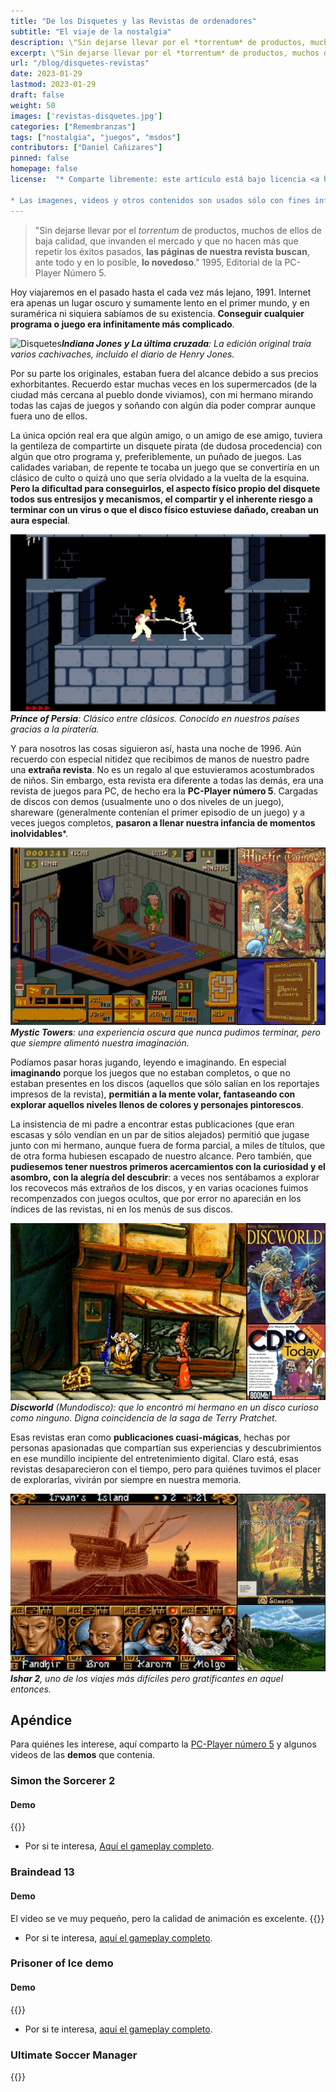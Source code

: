 ```yaml
---
title: "De los Disquetes y las Revistas de ordenadores"
subtitle: "El viaje de la nostalgia"
description: \"Sin dejarse llevar por el *torrentum* de productos, muchos de ellos de baja calidad, que invanden el mercado y que no hacen más que repetir los éxitos pasados, **las páginas de nuestra revista buscan**, ante todo y en lo posible, **lo novedoso**.\" 1995, Editorial de la PC-Player Número 5.
excerpt: \"Sin dejarse llevar por el *torrentum* de productos, muchos de ellos de baja calidad, que invanden el mercado y que no hacen más que repetir los éxitos pasados, **las páginas de nuestra revista buscan**, ante todo y en lo posible, **lo novedoso**.\" 1995, Editorial de la PC-Player Número 5.
url: "/blog/disquetes-revistas"
date: 2023-01-29
lastmod: 2023-01-29
draft: false
weight: 50
images: ['revistas-disquetes.jpg']
categories: ["Remembranzas"]
tags: ["nostalgia", "juegos", "msdos"]
contributors: ["Daniel Cañizares"]
pinned: false
homepage: false
license:  "* Comparte libremente: este artículo está bajo licencia <a href=\"http://creativecommons.org/licenses/by/4.0/\" target=\"_blank\">CCBY</a>.

* Las imagenes, videos y otros contenidos son usados sólo con fines informativos/educativos y son propiedad de sus respectivos dueños."
---
```


> "Sin dejarse llevar por el *torrentum* de productos, muchos de ellos de baja calidad, que invanden el mercado y que no hacen más que repetir los éxitos pasados, **las páginas de nuestra revista buscan**, ante todo y en lo posible, **lo novedoso**.\" 1995, Editorial de la PC-Player Número 5.

Hoy viajaremos en el pasado hasta el cada vez más lejano, 1991. Internet era apenas un lugar oscuro y sumamente lento en el primer mundo, y en suramérica ni siquiera sabíamos de su existencia. **Conseguir cualquier programa o juego era infinitamente más complicado**.

![Disquetes](https://scontent.fpei3-1.fna.fbcdn.net/v/t39.30808-6/328244137_577867047217993_6200184872001593558_n.jpg?_nc_cat=101&ccb=1-7&_nc_sid=730e14&_nc_eui2=AeE1kxAf5tcCr3uo967loxv4VUCo178X21dVQKjXvxfbVwGUYNsZgDZiDi3_6y8VDgU&_nc_ohc=JZUfQDMROTEAX-NXXrX&_nc_ht=scontent.fpei3-1.fna&oh=00_AfDugQyxGkSXkM_zlFCUmfY_y2Y3TMOP0VS3DjmbRl8AUA&oe=63DC58AC)***Indiana Jones y La última cruzada**: La edición original traía varios cachivaches, incluído el diario de Henry Jones.*

Por su parte los originales, estaban fuera del alcance debido a sus precios exhorbitantes. Recuerdo estar muchas veces en los supermercados (de la ciudad más cercana al pueblo donde viviamos), con mi hermano mirando todas las cajas de juegos y soñando con algún día poder comprar aunque fuera uno de ellos.

La única opción real era que algún amigo, o un amigo de ese amigo, tuviera la gentileza de compartirte un disquete pirata (de dudosa procedencia) con algún que otro programa y, preferiblemente, un puñado de juegos. Las calidades variaban, de repente te tocaba un juego que se convertiría en un clásico de culto o quizá uno que sería olvidado a la vuelta de la esquina. **Pero la dificultad para conseguirlos, el aspecto físico propio del disquete todos sus entresijos y mecanismos, el compartir y el inherente riesgo a terminar con un virus o que el disco físico estuviese dañado, creaban un aura especial**.

![Prince of Persia](prince.jpg)***Prince of Persia**: Clásico entre clásicos. Conocido en nuestros países gracias a la piratería.*

Y para nosotros las cosas siguieron así, hasta una noche de 1996. Aún recuerdo con especial nitidez que recibimos de manos de nuestro padre una **extraña revista**. No es un regalo al que estuvieramos acostumbrados de niños. Sin embargo, esta revista era diferente a todas las demás, era una revista de juegos para PC, de hecho era la **PC-Player número 5**. Cargadas de discos con demos (usualmente uno o dos niveles de un juego), shareware (generalmente contenían el primer episodio de un juego) y a veces juegos completos, **pasaron a llenar nuestra infancia de momentos inolvidables***.

![Mystic Towers](mystic-towers.jpg) ***Mystic Towers**: una experiencia oscura que nunca pudimos terminar, pero que siempre alimentó nuestra imaginación.*

Podíamos pasar horas jugando, leyendo e imaginando. En especial **imaginando** porque los juegos que no estaban completos, o que no estaban presentes en los discos (aquellos que sólo salían en los reportajes impresos de la revista), **permitián a la mente volar, fantaseando con explorar aquellos niveles llenos de colores y personajes pintorescos**.

La insistencia de mi padre a encontrar estas publicaciones (que eran escasas y sólo vendían en un par de sitios alejados) permitió que jugase junto con mi hermano, aunque fuera de forma parcial, a miles de títulos, que de otra forma hubiesen escapado de nuestro alcance. Pero también, que **pudiesemos tener nuestros primeros acercamientos con la curiosidad y el asombro, con la alegría del descubrir**: a veces nos sentábamos a explorar los recovecos más extraños de los discos, y en varias ocaciones fuimos recompenzados con juegos ocultos, que por error no aparecián en los índices de las revistas, ni en los menús de sus discos.

![Discworld](discworld.jpg)***Discworld** (Mundodisco): que lo encontró mi hermano en un disco curioso como ninguno. Digna coincidencia de la saga de Terry Pratchet.*

Esas revistas eran como **publicaciones cuasi-mágicas**, hechas por personas apasionadas que compartían sus experiencias y descubrimientos en ese mundillo incipiente del entretenimiento digital. Claro está, esas revistas desaparecieron con el tiempo, pero para quiénes tuvimos el placer de explorarlas, vivirán por siempre en nuestra memoria.

![Loom](ishar-2.jpg)***Ishar 2**, uno de los viajes más difíciles pero gratificantes en aquel entonces.*

## Apéndice

Para quiénes les interese, aquí comparto la <a href="https://drive.google.com/file/d/1WxqeVjEd4L4I7DgMPaCelcsXQryijPSf/view?usp=share_link" target="_blank">PC-Player número 5</a> y algunos videos de las **demos** que contenia.

### Simon the Sorcerer 2
#### Demo
{{<youtube TfyiwFNYd3M >}}

*  Por si te interesa, <a href="https://www.youtube.com/watch?v=_3PQnmcD_G8" target="_blank">Aquí el gameplay completo</a>.

### Braindead 13
#### Demo
El video se ve muy pequeño, pero la calidad de animación es excelente.
{{<youtube lGFyWbW8j0Q >}}

*  Por si te interesa, <a href="https://www.youtube.com/watch?v=F3dVe6hNcXk" target="_blank">aquí el gameplay completo</a>.

### Prisoner of Ice demo
#### Demo
{{<youtube G1-Csrc5mGg >}}

*  Por si te interesa, <a href="https://www.youtube.com/watch?v=NPmZqqjvyB0" target="_blank">aquí el gameplay completo</a>.

### Ultimate Soccer Manager
{{<youtube thR2_H_lQQI >}}

